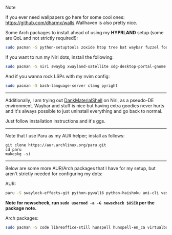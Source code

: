 > [!NOTE]
> If you ever need wallpapers go here for some cool ones: https://github.com/dharmx/walls
> Wallhaven is also pretty nice.

Some Arch packages to install ahead of using my **HYPRLAND** setup (some are QoL and not strictly required!):

```bash
sudo pacman -S python-setuptools zoxide htop tree bat waybar fuzzel foot hyprland sunsetr hyprlock hyprpaper hypridle xdg-desktop-portal-hyprland neovim xorg-xwayland wireplumber pipwire-pulse noto-fonts noto-fonts-cjk noto-fonts-emoji ttf-jetbrains-mono-nerd mandb man-pages mako unzip 7zip git neovim
```

If you want to run my Niri dots, install the following:

```bash
sudo pacman -S niri swaybg xwayland-satellite xdg-desktop-portal-gnome xdg-desktop-portal
```

And if you wanna rock LSPs with my nvim config:

```bash
sudo pacman -S bash-language-server clang pyright
```

---

Additionally, I am trying out [DankMaterialShell](https://github.com/AvengeMedia/DankMaterialShell) on Niri, as a pseudo-DE environment. Waybar and stuff is nice but having extra goodies never hurts and it's always possible to just uninstall everything and go back to normal.

Just follow installation instructions and it's ggs.

---

Note that I use Paru as my AUR helper; install as follows:

```
git clone https://aur.archlinux.org/paru.git
cd paru
makepkg -si
```

---

Below are some more AUR/Arch packages that I have for my setup, but aren't strictly needed for configuring my dots:

AUR:
```bash
paru -S swaylock-effects-git python-pywal16 python-haishoku ani-cli vesktop newscheck binaryninja-free code-marketplace
```

**Note for newscheck, run `sudo usermod -a -G newscheck $USER` per the package note.**

Arch packages:
```bash
sudo pacman -S code libreoffice-still hunspell hunspell-en_ca virtualbox virtualbox-host-dkms nvidia-dkms nvidia-utils mpv feh
```
